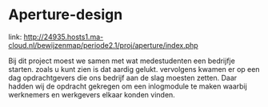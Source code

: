 # Aperture-design

link: http://24935.hosts1.ma-cloud.nl/bewijzenmap/periode2.1/proj/aperture/index.php

Bij dit project moest we samen met wat medestudenten een bedrijfje starten. 
zoals u kunt zien is dat aardig gelukt. vervolgens kwamen er op een dag opdrachtgevers die ons bedrijf aan de slag moesten zetten.
Daar hadden wij de opdracht gekregen om een inlogmodule te maken waarbij werknemers en werkgevers elkaar konden vinden.
